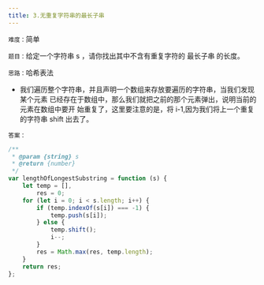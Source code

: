 ```yaml
---
title: 3.无重复字符串的最长子串
---
```


`难度：`简单

`题目：`给定一个字符串 s ，请你找出其中不含有重复字符的 最长子串 的长度。

`思路：`哈希表法

-   我们遍历整个字符串，并且声明一个数组来存放要遍历的字符串，当我们发现某个元素
    已经存在于数组中，那么我们就把之前的那个元素弹出，说明当前的元素在数组中要开
    始重复了，这里要注意的是，将 i-1,因为我们将上一个重复的字符串 shift 出去了。

`答案：`

```js
/**
 * @param {string} s
 * @return {number}
 */
var lengthOfLongestSubstring = function (s) {
	let temp = [],
		res = 0;
	for (let i = 0; i < s.length; i++) {
		if (temp.indexOf(s[i]) === -1) {
			temp.push(s[i]);
		} else {
			temp.shift();
			i--;
		}
		res = Math.max(res, temp.length);
	}
	return res;
};
```
